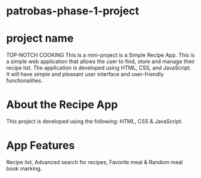 # patrobas-phase-1-project
# project name
TOP-NOTCH COOKING
This is a mini-project is a Simple Recipe App. This is a simple web application that allows the user to find, store and manage their recipe list. The application is developed using HTML, CSS, and JavaScript.  It will have simple and pleasant user interface and  user-friendly functionalities.

# About the Recipe App
This project is developed using the following:
HTML,
CSS &
JavaScript.

# App Features
Recipe list,
Advanced search for recipes,
Favorite meal  &
Random meal book marking.
